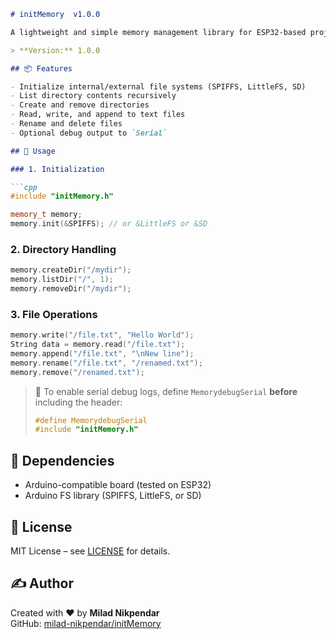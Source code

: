 ```markdown
# initMemory  v1.0.0

A lightweight and simple memory management library for ESP32-based projects, built on top of the Arduino FS interface.

> **Version:** 1.0.0

## 📦 Features

- Initialize internal/external file systems (SPIFFS, LittleFS, SD)  
- List directory contents recursively  
- Create and remove directories  
- Read, write, and append to text files  
- Rename and delete files  
- Optional debug output to `Serial`  

## 📁 Usage

### 1. Initialization

```cpp
#include "initMemory.h"

memory_t memory;
memory.init(&SPIFFS); // or &LittleFS or &SD
```

### 2. Directory Handling

```cpp
memory.createDir("/mydir");
memory.listDir("/", 1);
memory.removeDir("/mydir");
```

### 3. File Operations

```cpp
memory.write("/file.txt", "Hello World");
String data = memory.read("/file.txt");
memory.append("/file.txt", "\nNew line");
memory.rename("/file.txt", "/renamed.txt");
memory.remove("/renamed.txt");
```

> 🔧 To enable serial debug logs, define `MemorydebugSerial` **before** including the header:
> ```cpp
> #define MemorydebugSerial
> #include "initMemory.h"
> ```

## 🧰 Dependencies

- Arduino-compatible board (tested on ESP32)  
- Arduino FS library (SPIFFS, LittleFS, or SD)  

## 🧾 License

MIT License – see [LICENSE](LICENSE) for details.

## ✍️ Author

Created with ❤️ by **Milad Nikpendar**  
GitHub: [milad-nikpendar/initMemory](https://github.com/milad-nikpendar/initMemory)  
```
